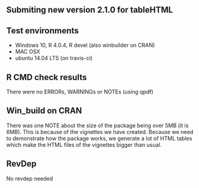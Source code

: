 ## Submiting new version 2.1.0 for tableHTML 

## Test environments
* Windows 10, R 4.0.4, R devel (also winbuilder on CRAN)
* MAC OSX
* ubuntu 14.04 LTS (on travis-ci)

## R CMD check results 
There were no ERRORs, WARNINGs or NOTEs (using qpdf)

## Win_build on CRAN
There was one NOTE about the size of the package being over 5MB (it is 6MB). This 
is because of the vignettes we have created. Because we need to demonstrate how
the package works, we generate a lot of HTML tables which make the HTML files of
the vignettes bigger than usual.

## RevDep

No revdep needed

